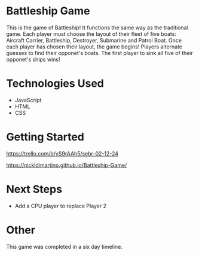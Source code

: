 # Battleship Game
This is the game of Battleship! It functions the same way as the traditional game.  Each player must choose the layout of their fleet of five boats: Aircraft Carrier, Battleship, Destroyer, Submarine and Patrol Boat.  Once each player has chosen their layout, the game begins!  Players alternate guesses to find their opponet's boats.  The first player to sink all five of their opponet's ships wins!

# Technologies Used

- JavaScript
- HTML
- CSS

# Getting Started

https://trello.com/b/yS9rAAh5/sebr-02-12-24

https://nickldimartino.github.io/Battleship-Game/

# Next Steps

- Add a CPU player to replace Player 2

# Other
This game was completed in a six day timeline.